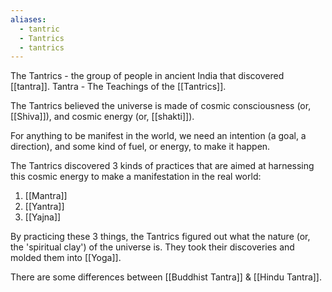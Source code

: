 ```yaml
---
aliases:
  - tantric
  - Tantrics
  - tantrics
---
```

The Tantrics - the group of people in ancient India that discovered [[tantra]].
Tantra - The Teachings of the [[Tantrics]].

The Tantrics believed the universe is made of cosmic consciousness (or, [[Shiva]]), and cosmic energy (or, [[shakti]]).

For anything to be manifest in the world, we need an intention (a goal, a direction), and some kind of fuel, or energy, to make it happen.

The Tantrics discovered 3 kinds of practices that are aimed at harnessing this cosmic energy to make a manifestation in the real world:
1) [[Mantra]]
2) [[Yantra]]
3) [[Yajna]]

By practicing these 3 things, the Tantrics figured out what the nature (or, the 'spiritual clay') of the universe is. They took their discoveries and molded them into [[Yoga]].

There are some differences between [[Buddhist Tantra]] & [[Hindu Tantra]].